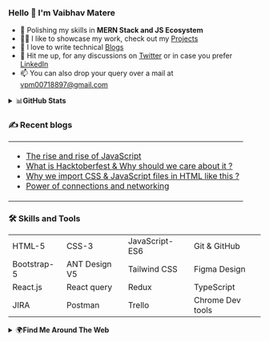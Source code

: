 ### Hello 👋 I'm Vaibhav Matere
- 🌱 Polishing my skills in **MERN Stack and JS Ecosystem**
- 👨‍💻 I like to showcase my work, check out my [Projects](https://vaibhav-matere-portfolio-v2.vercel.app/)
- 📝 I love to write technical [Blogs](https://vaibhav-matere-portfolio-v2.vercel.app/)
- 💬 Hit me up, for any discussions on [Twitter](https://twitter.com/vaibhav_matere) or in case you prefer [LinkedIn](https://www.linkedin.com/in/vaibhavmatere/)
- 📫 You can also drop your query over a mail at vpm00718897@gmail.com

<details>
<summary>📊<b>GitHub Stats</b></summary>
<img src="https://github-readme-stats.vercel.app/api?username=vaibhav18matere&count_private=true&show_icons=true&theme=dark&text_color=e4e2e2" alt="Vaibhav Matere GitHub Stats" />
</details>

### ✍️ Recent blogs

<table>
  <tr>
    <td>

- [The rise and rise of JavaScript](https://www.linkedin.com/pulse/rise-javascript-vaibhav-matere/)
- [What is Hacktoberfest & Why should we care about it ?](https://www.linkedin.com/pulse/what-hactoberfest-why-should-you-care-vaibhav-matere/)
- [Why we import CSS & JavaScript files in HTML like this ?](https://www.linkedin.com/pulse/why-we-import-css-javascript-files-html-like-vaibhav-matere-/?trackingId=V3Whs9EAQXCzJPk9NAcIfg%3D%3D)
- [Power of connections and networking](https://www.linkedin.com/pulse/power-connections-networking-vaibhav-matere/)

 
</td>
  </tr>
</table>



### :hammer_and_wrench: Skills and Tools
<table>
  <tr>
      <td>HTML-5</td>
      <td>CSS-3</td>
      <td>JavaScript-ES6</td>
      <td>Git & GitHub</td>
  </tr>
  <tr>
      <td>Bootstrap-5</td>
      <td>ANT Design V5</td>
      <td>Tailwind CSS</td>
      <td>Figma Design</td>
  </tr>
  <tr>
      <td>React.js</td>
      <td>React query</td>
      <td>Redux</td>      
      <td>TypeScript</td>
  <tr/>
  <tr>
      <td>JIRA</td>
      <td>Postman</td>
      <td>Trello</td>
      <td>Chrome Dev tools</td>
  <tr/>
</table>

<!-- <p align="left">
<a href="https://git-scm.com/" target="_blank" rel="noreferrer"><img src="https://raw.githubusercontent.com/danielcranney/readme-generator/main/public/icons/skills/git-colored.svg" width="36" height="36" alt="Git" /></a>
<a href="https://www.figma.com/" target="_blank" rel="noreferrer"><img src="https://raw.githubusercontent.com/danielcranney/readme-generator/main/public/icons/skills/figma-colored.svg" width="36" height="36" alt="Figma" /></a>
<a href="https://developer.mozilla.org/en-US/docs/Web/JavaScript" target="_blank" rel="noreferrer"><img src="https://raw.githubusercontent.com/danielcranney/readme-generator/main/public/icons/skills/javascript-colored.svg" width="36" height="36" alt="JavaScript" /></a>
<a href="https://www.typescriptlang.org/" target="_blank" rel="noreferrer"><img src="https://raw.githubusercontent.com/danielcranney/readme-generator/main/public/icons/skills/typescript-colored.svg" width="36" height="36" alt="TypeScript" /></a>
<a href="https://www.python.org/" target="_blank" rel="noreferrer"><img src="https://raw.githubusercontent.com/danielcranney/readme-generator/main/public/icons/skills/python-colored.svg" width="36" height="36" alt="Python" /></a>
<a href="https://developer.mozilla.org/en-US/docs/Glossary/HTML5" target="_blank" rel="noreferrer"><img src="https://raw.githubusercontent.com/danielcranney/readme-generator/main/public/icons/skills/html5-colored.svg" width="36" height="36" alt="HTML5" /></a>
<a href="https://reactjs.org/" target="_blank" rel="noreferrer"><img src="https://raw.githubusercontent.com/danielcranney/readme-generator/main/public/icons/skills/react-colored.svg" width="36" height="36" alt="React" /></a>
<a href="https://www.w3.org/TR/CSS/#css" target="_blank" rel="noreferrer"><img src="https://raw.githubusercontent.com/danielcranney/readme-generator/main/public/icons/skills/css3-colored.svg" width="36" height="36" alt="CSS3" /></a>
<a href="https://tailwindcss.com/" target="_blank" rel="noreferrer"><img src="https://raw.githubusercontent.com/danielcranney/readme-generator/main/public/icons/skills/tailwindcss-colored.svg" width="36" height="36" alt="TailwindCSS" /></a>
<a href="https://getbootstrap.com/" target="_blank" rel="noreferrer"><img src="https://raw.githubusercontent.com/danielcranney/readme-generator/main/public/icons/skills/bootstrap-colored.svg" width="36" height="36" alt="Bootstrap" /></a>
<a href="https://redux.js.org/" target="_blank" rel="noreferrer"><img src="https://raw.githubusercontent.com/danielcranney/readme-generator/main/public/icons/skills/redux-colored.svg" width="36" height="36" alt="Redux" /></a>
<a href="https://www.mongodb.com/" target="_blank" rel="noreferrer"><img src="https://raw.githubusercontent.com/danielcranney/readme-generator/main/public/icons/skills/mongodb-colored.svg" width="36" height="36" alt="MongoDB" /></a>
<a href="https://www.postgresql.org/" target="_blank" rel="noreferrer"><img src="https://raw.githubusercontent.com/danielcranney/readme-generator/main/public/icons/skills/postgresql-colored.svg" width="36" height="36" alt="PostgreSQL" /></a>
<a href="https://webpack.js.org/" target="_blank" rel="noreferrer"><img src="https://raw.githubusercontent.com/danielcranney/readme-generator/main/public/icons/skills/webpack-colored.svg" width="36" height="36" alt="Webpack" /></a>
<a href="https://vitejs.dev/" target="_blank" rel="noreferrer"><img src="https://raw.githubusercontent.com/danielcranney/readme-generator/main/public/icons/skills/vite-colored.svg" width="36" height="36" alt="Vite" /></a>
<a href="https://nodejs.org/en/" target="_blank" rel="noreferrer"><img src="https://raw.githubusercontent.com/danielcranney/readme-generator/main/public/icons/skills/nodejs-colored.svg" width="36" height="36" alt="NodeJS" /></a>
<a href="https://expressjs.com/" target="_blank" rel="noreferrer"><img src="https://raw.githubusercontent.com/danielcranney/readme-generator/main/public/icons/skills/express-colored.svg" width="36" height="36" alt="Express" /></a>
 <a href="https://babeljs.io/" target="_blank" rel="noreferrer"><img src="https://raw.githubusercontent.com/danielcranney/readme-generator/main/public/icons/skills/babel-colored.svg" width="36" height="36" alt="Babel" /></a>
</p> -->

<details>
<summary>🌍<b>Find Me Around The Web</b></summary>
<a href="https://twitter.com/vaibhav_matere"><img src="https://img.shields.io/badge/Twitter-1DA1F2?style=for-the-badge&logo=twitter&logoColor=white"/></a>
<a href="https://www.linkedin.com/in/vaibhavmatere/"><img src="https://img.shields.io/badge/LinkedIn-0077B5?style=for-the-badge&logo=linkedin&logoColor=white"/></a>
<a href="https://vaibhavmatere.hashnode.dev/"><img src="https://img.shields.io/badge/Hashnode-2962FF?style=for-the-badge&logo=hashnode&logoColor=white"/></a>
<a href="https://medium.com/@vaibhavmatere"><img src="https://img.shields.io/badge/Medium-12100E?style=for-the-badge&logo=medium&logoColor=white"/></a>
<a href="https://vaibhav-matere-portfolio-v2.vercel.app/"><img src="https://img.shields.io/badge/my_portfolio-000?style=for-the-badge&logo=ko-fi&logoColor=white"/></a>
<a href="https://www.buymeacoffee.com/vaibhavmatere"><img src="https://cdn.buymeacoffee.com/buttons/v2/default-yellow.png" width="120" /></a>
</details>
